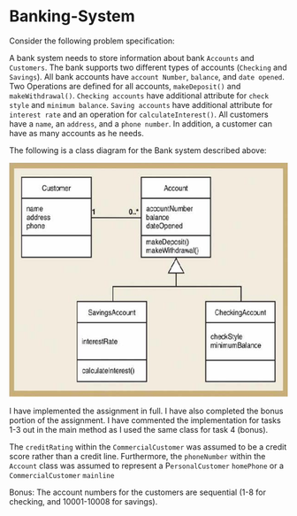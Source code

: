 # Banking-System
Consider the following problem specification:

A bank system needs to store information about bank `Accounts` and `Customers`. The bank supports two different types of accounts (`Checking` and `Savings`). All bank accounts have `account Number`, `balance`, and `date opened`. Two Operations are defined for all accounts, `makeDeposit()` and `makeWithdrawal()`. `Checking accounts` have additional attribute for `check style` and `minimum balance`. `Saving accounts` have additional attribute for `interest rate` and an operation for `calculateInterest()`. All customers have a `name`, an `address`, and a `phone number`. In addition, a customer can have as many accounts as he needs.

The following is a class diagram for the Bank system described above:

![alt text](https://github.com/zspatter/Banking-System/blob/master/class_diagram_bank_system.jpg)





I have implemented the assignment in full. I have also completed the bonus portion of the assignment. I have commented the implementation for tasks 1-3 out in the main method as I used the same class for task 4 (bonus).

The `creditRating` within the `CommercialCustomer` was assumed to be a credit score rather than a credit line. Furthermore, the `phoneNumber` within the `Account` class was assumed to represent a P`ersonalCustomer` `homePhone` or a `CommercialCustomer` `mainline`

Bonus:
The account numbers for the customers are sequential (1-8 for checking, and 10001-10008 for savings).

